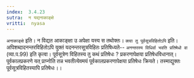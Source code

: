```yaml
---
index:  3.4.23
sutra:  न यद्यनाकाङ्क्षे
vritti:  nyasa
---
```


`अनाकाङ्क्षे` इति। न विद्यत आकाङ्क्षा उ अपेक्षा यस्य स तथोक्तः। `क्त्वा तु पूर्वसूत्रविहितोऽपि` इति। अपिशब्दादनन्तरविहितोऽपि युक्तं यदनन्तरसूत्रविहितः प्रतिषिध्यते-- `अनन्तरस्य विधिर्वा भवति प्रतिषेधो वा` (व्या.प.99) इति कृत्वा। पूर्वसूत्रेण विहितस्य तु कथं प्रतिषेधः ? प्रकरणापेक्षया प्रतिषेधविधानात्। पूर्वकालप्रकरणे यत् प्राप्नोति तन्न भवतीत्येवमयं पूर्वकालप्रकरणापेक्षया प्रतिषेधः क्रियते। तस्माद्युक्तः पूर्वसूत्रविहितस्यापि प्रतिषेधः।।

